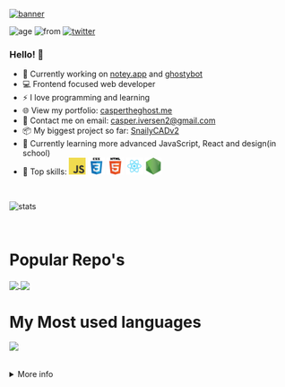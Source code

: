 [![banner](https://raw.githubusercontent.com/Dev-CasperTheGhost/Dev-CasperTheGhost/master/images/BannerImg.svg)](https://caspertheghost.me)

![age](https://img.shields.io/badge/Age-15-blue) ![from](https://img.shields.io/badge/from-belgium-red) [![twitter](https://img.shields.io/badge/-casper124578-1DA1F2?style=flat-square&logo=Twitter&logoColor=white&link=https://twitter.com/casper124578)](https://twitter.com/casper124578)

### Hello! 👋

- 💪 Currently working on [notey.app](https://github.com/Dev-CasperTheGhost/notey.app) and [ghostybot](https://github.com/Dev-CasperTheGhost/ghostybot)
- 💻 Frontend focused web developer
- ⚡ I love programming and learning
- 🌐 View my portfolio: [caspertheghost.me](https://caspertheghost.me/)
- 📧 Contact me on email: [casper.iversen2@gmail.com](mailto:casper.iversen2@gmail.com)
- 📦 My biggest project so far: [SnailyCADv2](https://github.com/Dev-CasperTheGhost/snaily-cadv2)
- 🏫 Currently learning more advanced JavaScript, React and design(in school)
- 🌱 Top skills:
  <code><img height="30" src="https://raw.githubusercontent.com/github/explore/80688e429a7d4ef2fca1e82350fe8e3517d3494d/topics/javascript/javascript.png"></code>
  <code><img height="30" src="https://raw.githubusercontent.com/github/explore/80688e429a7d4ef2fca1e82350fe8e3517d3494d/topics/css/css.png"></code>
  <code><img height="30" src="https://raw.githubusercontent.com/github/explore/5c058a388828bb5fde0bcafd4bc867b5bb3f26f3/topics/html/html.png"></code>
  <code><img height="30" src="https://raw.githubusercontent.com/github/explore/80688e429a7d4ef2fca1e82350fe8e3517d3494d/topics/react/react.png"></code>
  <code><img height="30" src="https://raw.githubusercontent.com/github/explore/80688e429a7d4ef2fca1e82350fe8e3517d3494d/topics/nodejs/nodejs.png"></code>

<br />

![stats](https://github-readme-stats-nu-green.vercel.app/api/?username=dev-caspertheghost&show_owner=false&show_icons=true&title_color=fff&text_color=9f9f9f&bg_color=151515&hide_border=true&hide_rank=true&count_private=true&include_all_commits=true)

<br />

<h1>Popular Repo's</h1>
<a href="https://github.com/dev-caspertheghost/react-timeline">
  <img align="center" src="https://github-readme-stats-nu-green.vercel.app/api/pin?username=dev-caspertheghost&repo=react-timeline&title_color=fff&icon_color=4c71f2&text_color=9f9f9f&bg_color=151515" />
</a>

<a href="https://github.com/dev-caspertheghost/ghostybot">
  <img align="center" src="https://github-readme-stats-nu-green.vercel.app/api/pin?username=dev-caspertheghost&repo=ghostybot&title_color=fff&icon_color=4c71f2&text_color=9f9f9f&bg_color=151515" />
</a>

<br />

<h1>My Most used languages</h1>
<img src="https://github-readme-stats-nu-green.vercel.app/api/top-langs/?username=dev-caspertheghost&layout=compact&theme=dark&hide=lua,dart&hide_title=true" />

<br />

##

<details align="left">
  <summary>More info</summary>

### Firefox extensions

| name                      | link                                                                   |
| :------------------------ | :--------------------------------------------------------------------- |
| Styles (for gh dark mode) | <https://github.com/openstyles/stylus>                                 |
| Colorpick eyedroper       | <https://addons.mozilla.org/en-US/firefox/addon/colorpick-eyedropper/> |
| Decentraleyes             | <https://addons.mozilla.org/firefox/addon/decentraleyes/>              |
| Cookie AutoDelete         | <https://addons.mozilla.org/en-US/firefox/addon/cookie-autodelete/>    |
| DuckDuckGo                | <https://duckduckgo.com>                                               |
| Privacy Badger            | <https://privacybadger.org/>                                           |
| github-vscode-icons       | <https://github.com/dderevjanik/github-vscode-icons>                   |
| React Developer Tools     | <https://addons.mozilla.org/en-US/firefox/addon/react-devtools/>       |
| Redux DevTools            | <https://addons.mozilla.org/en-US/firefox/addon/reduxdevtools/>        |

### vscode extensions

| name                                          | link                                                                                         |
| :-------------------------------------------- | :------------------------------------------------------------------------------------------- |
| Auto rename tag                               | <https://marketplace.visualstudio.com/items?itemName=formulahendry.auto-rename-tag>          |
| better comments                               | <https://marketplace.visualstudio.com/items?itemName=aaron-bond.better-comments>             |
| Bracket par colorizer                         | <https://marketplace.visualstudio.com/items?itemName=CoenraadS.bracket-pair-colorizer>       |
| Code spell checker                            | <https://marketplace.visualstudio.com/items?itemName=streetsidesoftware.code-spell-checker>  |
| CSS Peek                                      | <https://marketplace.visualstudio.com/items?itemName=pranaygp.vscode-css-peek>               |
| Discord presence                              | <https://marketplace.visualstudio.com/items?itemName=icrawl.discord-vscode>                  |
| docker                                        | <https://marketplace.visualstudio.com/items?itemName=ms-azuretools.vscode-docker>            |
| Error Lens                                    | <https://marketplace.visualstudio.com/items?itemName=usernamehw.errorlens>                   |
| ES7 React/Redux/GraphQL/React-Native snippets | <https://marketplace.visualstudio.com/items?itemName=dsznajder.es7-react-js-snippets>        |
| ESLint                                        | <https://marketplace.visualstudio.com/items?itemName=dbaeumer.vscode-eslint>                 |
| GitHub theme                                  | <https://marketplace.visualstudio.com/items?itemName=GitHub.github-vscode-theme>             |
| GitHub pull requests and issues               | <https://marketplace.visualstudio.com/items?itemName=GitHub.vscode-pull-request-github>      |
| GitLens                                       | <https://marketplace.visualstudio.com/items?itemName=eamodio.gitlens>                        |
| IntelliSense for CSS classnames in HTML       | <https://marketplace.visualstudio.com/items?itemName=Zignd.html-css-class-completion>        |
| JavaScript ES6 code snippets                  | <https://marketplace.visualstudio.com/items?itemName=xabikos.JavaScriptSnippets>             |
| Live Server                                   | <https://marketplace.visualstudio.com/items?itemName=ritwickdey.LiveServer>                  |
| Markdown Preview Github Styling               | <https://marketplace.visualstudio.com/items?itemName=bierner.markdown-preview-github-styles> |
| Material Icon Theme                           | <https://marketplace.visualstudio.com/items?itemName=PKief.material-icon-theme>              |
| npm                                           | <https://marketplace.visualstudio.com/items?itemName=eg2.vscode-npm-script>                  |
| Prettier                                      | <https://marketplace.visualstudio.com/items?itemName=esbenp.prettier-vscode>                 |
| Remote - WSL                                  | <https://marketplace.visualstudio.com/items?itemName=ms-vscode-remote.remote-wsl>            |
| Rest Client                                   | <https://marketplace.visualstudio.com/items?itemName=humao.rest-client>                      |
| Simple React Snippets                         | <https://marketplace.visualstudio.com/items?itemName=burkeholland.simple-react-snippets>     |
| WakaTime                                      | <https://marketplace.visualstudio.com/items?itemName=WakaTime.vscode-wakatime>               |

</details>
